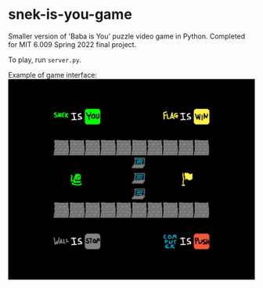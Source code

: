 # snek-is-you-game
Smaller version of 'Baba is You' puzzle video game in Python. Completed for MIT 6.009 Spring 2022 final project.

To play, run `server.py`.

Example of game interface:
![image](game_screenshot.png)

